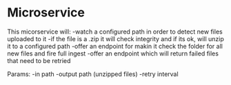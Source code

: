 
# Microservice
This micorservice will:
-watch a configured path in order to detect new files uploaded to it
-if the file is a .zip it will check integrity and if its ok, will unzip it to a configured path
-offer an endpoint for makin it check the folder for all new files and fire full ingest
-offer an endpoint which will return failed files that need to be retried

Params:
-in path
-output path (unzipped files)
-retry interval


